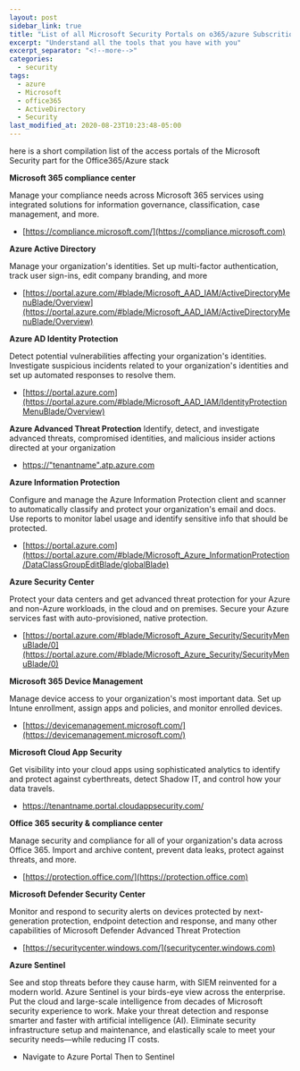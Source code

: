 ```yaml
---
layout: post
sidebar_link: true
title: "List of all Microsoft Security Portals on o365/azure Subscrition"
excerpt: "Understand all the tools that you have with you"
excerpt_separator: "<!--more-->"
categories:
  - security
tags:
  - azure
  - Microsoft
  - office365
  - ActiveDirectory
  - Security
last_modified_at: 2020-08-23T10:23:48-05:00
---
```

here is a short compilation list of the access portals of the Microsoft Security part for the Office365/Azure stack


**Microsoft 365 compliance center**

Manage your compliance needs across Microsoft 365 services using integrated solutions for information governance, classification, case management, and more.

* [https://compliance.microsoft.com/](https://compliance.microsoft.com)

**Azure Active Directory**

Manage your organization's identities. Set up multi-factor authentication, track user sign-ins, edit company branding, and more

* [https://portal.azure.com/#blade/Microsoft_AAD_IAM/ActiveDirectoryMenuBlade/Overview](https://portal.azure.com/#blade/Microsoft_AAD_IAM/ActiveDirectoryMenuBlade/Overview)



**Azure AD Identity Protection**

Detect potential vulnerabilities affecting your organization's identities. Investigate suspicious incidents related to your organization's identities and set up automated responses to resolve them.

* [https://portal.azure.com](https://portal.azure.com/#blade/Microsoft_AAD_IAM/IdentityProtectionMenuBlade/Overview)


**Azure Advanced Threat Protection**
Identify, detect, and investigate advanced threats, compromised identities, and malicious insider actions directed at your organization

* [https://"tenantname".atp.azure.com](https://tenantname.atp.azure.com/)


**Azure Information Protection**

Configure and manage the Azure Information Protection client and scanner to automatically classify and protect your organization's email and docs. Use reports to monitor label usage and identify sensitive info that should be protected.

* [https://portal.azure.com](https://portal.azure.com/#blade/Microsoft_Azure_InformationProtection/DataClassGroupEditBlade/globalBlade)

**Azure Security Center**

Protect your data centers and get advanced threat protection for your Azure and non-Azure workloads, in the cloud and on premises. Secure your Azure services fast with auto-provisioned, native protection.

* [https://portal.azure.com/#blade/Microsoft_Azure_Security/SecurityMenuBlade/0](https://portal.azure.com/#blade/Microsoft_Azure_Security/SecurityMenuBlade/0)

**Microsoft 365 Device Management**

Manage device access to your organization's most important data. Set up Intune enrollment, assign apps and policies, and monitor enrolled devices.

* [https://devicemanagement.microsoft.com/](https://devicemanagement.microsoft.com/)


**Microsoft Cloud App Security**

Get visibility into your cloud apps using sophisticated analytics to identify and protect against cyberthreats, detect Shadow IT, and control how your data travels.

* [https://tenantname.portal.cloudappsecurity.com/
](ttps://microsoft.portal.cloudappsecurity.com/)

**Office 365 security & compliance center**

Manage security and compliance for all of your organization's data across Office 365. Import and archive content, prevent data leaks, protect against threats, and more.

* [https://protection.office.com/](https://protection.office.com)


**Microsoft Defender Security Center**

Monitor and respond to security alerts on devices protected by next-generation protection, endpoint detection and response, and many other capabilities of Microsoft Defender Advanced Threat Protection

* [https://securitycenter.windows.com/](securitycenter.windows.com)


**Azure Sentinel**

See and stop threats before they cause harm, with SIEM reinvented for a modern world. Azure Sentinel is your birds-eye view across the enterprise. Put the cloud and large-scale intelligence from decades of Microsoft security experience to work. Make your threat detection and response smarter and faster with artificial intelligence (AI). Eliminate security infrastructure setup and maintenance, and elastically scale to meet your security needs—while reducing IT costs.

* Navigate to Azure Portal Then to Sentinel